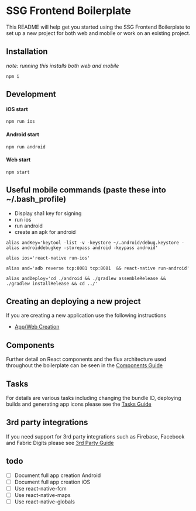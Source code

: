 # SSG Frontend Boilerplate

This README will help get you started using the SSG Frontend Boilerplate to set up a new project for both web and mobile or work on an existing project.

## Installation 
*note: running this installs both web and mobile*

``npm i``

## Development

#### iOS start
```npm run ios```

#### Android start
```npm run android```

#### Web start
```npm start```

## Useful mobile commands (paste these into ~/.bash_profile)
- Display sha1 key for signing
- run ios
- run android
- create an apk for android

```
alias andKey='keytool -list -v -keystore ~/.android/debug.keystore -alias androiddebugkey -storepass android -keypass android'

alias ios='react-native run-ios'

alias and='adb reverse tcp:8081 tcp:8081  && react-native run-android'

alias andDeploy='cd ./android && ./gradlew assembleRelease && ./gradlew installRelease && cd ../'
```


## Creating an deploying a new project
If you are creating a new application use the following instructions
- [App/Web Creation](https://git.solidstategroup.com/solidstategroup/ssg-frontend-boilerplate/blob/master/AppCreation.md)


## Components

Further detail on React components and the flux architecture used throughout the boilerplate can be seen in the [Components Guide](https://git.solidstategroup.com/solidstategroup/ssg-frontend-boilerplate/blob/master/Components.md)

## Tasks

For details are various tasks including changing the bundle ID, deploying builds and generating app icons please see the [Tasks Guide](https://git.solidstategroup.com/solidstategroup/ssg-frontend-boilerplate/blob/master/Tasks.md)

## 3rd party integrations

If you need support for 3rd party integrations such as Firebase, Facebook and Fabric Digits please see [3rd Party Guide](https://git.solidstategroup.com/solidstategroup/ssg-frontend-boilerplate/blob/master/ThirdParty.md)


## todo
- [ ] Document full app creation Android
- [ ] Document full app creation iOS
- [ ] Use react-native-fcm
- [ ] Use react-native-maps
- [ ] Use react-native-globals